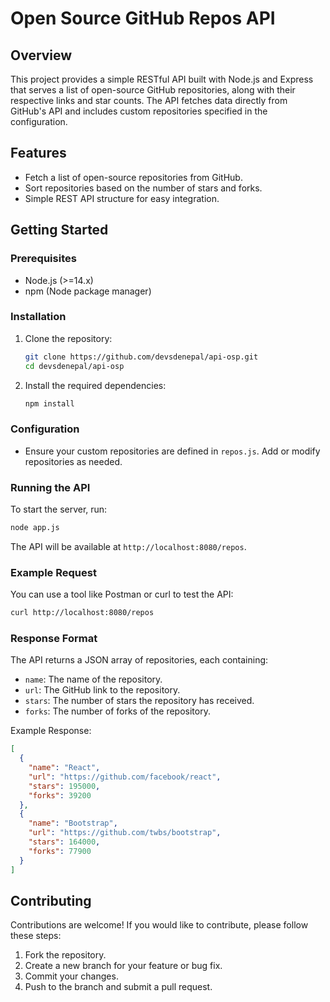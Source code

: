 # Open Source GitHub Repos API

## Overview

This project provides a simple RESTful API built with Node.js and Express that serves a list of open-source GitHub repositories, along with their respective links and star counts. The API fetches data directly from GitHub's API and includes custom repositories specified in the configuration.

## Features

- Fetch a list of open-source repositories from GitHub.
- Sort repositories based on the number of stars and forks.
- Simple REST API structure for easy integration.

## Getting Started

### Prerequisites

- Node.js (>=14.x)
- npm (Node package manager)

### Installation

1. Clone the repository:

   ```bash
   git clone https://github.com/devsdenepal/api-osp.git
   cd devsdenepal/api-osp
   ```

2. Install the required dependencies:

   ```bash
   npm install
   ```

### Configuration

- Ensure your custom repositories are defined in `repos.js`. Add or modify repositories as needed.

### Running the API

To start the server, run:

```bash
node app.js
```

The API will be available at `http://localhost:8080/repos`.

### Example Request

You can use a tool like Postman or curl to test the API:

```bash
curl http://localhost:8080/repos
```

### Response Format

The API returns a JSON array of repositories, each containing:

- `name`: The name of the repository.
- `url`: The GitHub link to the repository.
- `stars`: The number of stars the repository has received.
- `forks`: The number of forks of the repository.

Example Response:

```json
[
  {
    "name": "React",
    "url": "https://github.com/facebook/react",
    "stars": 195000,
    "forks": 39200
  },
  {
    "name": "Bootstrap",
    "url": "https://github.com/twbs/bootstrap",
    "stars": 164000,
    "forks": 77900
  }
]
```

## Contributing

Contributions are welcome! If you would like to contribute, please follow these steps:

1. Fork the repository.
2. Create a new branch for your feature or bug fix.
3. Commit your changes.
4. Push to the branch and submit a pull request.

